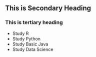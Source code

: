 ## This is Secondary Heading
### This is tertiary heading

* Study R
* Study Python
* Study Basic Java
* Study Data Science
